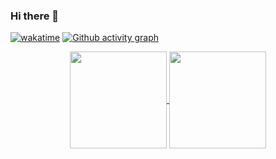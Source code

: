 ### Hi there 👋

<!--
**blackkiv/blackkiv** is a ✨ _special_ ✨ repository because its `README.md` (this file) appears on your GitHub profile.

Here are some ideas to get you started:

- 🔭 I’m currently working on ...
- 🌱 I’m currently learning ...
- 👯 I’m looking to collaborate on ...
- 🤔 I’m looking for help with ...
- 💬 Ask me about ...
- 📫 How to reach me: ...
- 😄 Pronouns: ...
- ⚡ Fun fact: ...
-->
  [![wakatime](https://wakatime.com/badge/user/81aed929-9cfa-441b-9bcd-c4730c53ed1b.svg)](https://wakatime.com/@81aed929-9cfa-441b-9bcd-c4730c53ed1b)
  [![Github activity graph](https://activity-graph.herokuapp.com/graph?username=blackkiv&theme=react-dark&hide_border=true&color=BDDFFF&line=6E93B5&point=BDDFFF)](https://github.com/blackkiv?tab=repositories)
<p align="center">
  <a href="https://github.com/blackkiv?tab=repositories">
    <img
      align="center"
      height="155"
      src="https://github-readme-stats.vercel.app/api/top-langs/?username=blackkiv&layout=compact&theme=tokyonight&hide_border=true"
    />
  </a>
  <a href="https://github.com/blackkiv?tab=repositories">
    <img
      align="center"
      height="155"
      src="https://github-readme-stats.vercel.app/api?username=blackkiv&count_private=true&show_icons=true&custom_title=Github%20Status&hide=issues&theme=tokyonight&hide_border=true"
    />
  </a>
</p>
